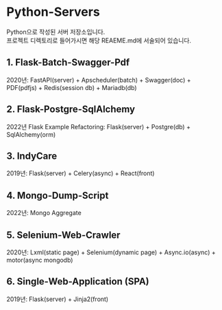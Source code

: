 # Python-Servers
Python으로 작성된 서버 저장소입니다. \
프로젝트 디렉토리로 들어가시면 해당 REAEME.md에 서술되어 있습니다.

## 1. Flask-Batch-Swagger-Pdf
2020년: FastAPI(server) + Apscheduler(batch) + Swagger(doc) + PDF(pdfjs) + Redis(session db) + Mariadb(db)

## 2. Flask-Postgre-SqlAlchemy
2022년 Flask Example Refactoring: Flask(server) + Postgre(db) + SqlAlchemy(orm)

## 3. IndyCare
2019년: Flask(server) + Celery(async) + React(front)

## 4. Mongo-Dump-Script
2022년: Mongo Aggregate

## 5. Selenium-Web-Crawler
2020년: Lxml(static page) + Selenium(dynamic page) + Async.io(async) + motor(async mongodb)

## 6. Single-Web-Application (SPA)
2019년: Flask(server) + Jinja2(front)
